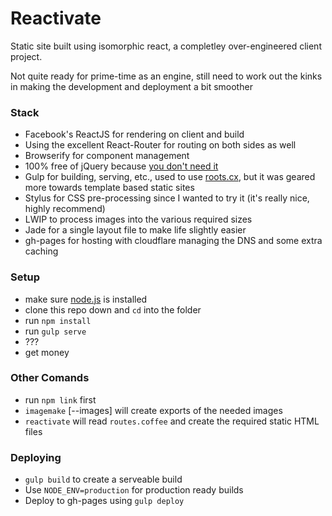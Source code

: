 # Reactivate

Static site built using isomorphic react, a completley
over-engineered client project.

Not quite ready for prime-time as an engine, still need to work out the
kinks in making the development and deployment a bit smoother

### Stack
- Facebook's ReactJS for rendering on client and build
- Using the excellent React-Router for routing on both sides as well
- Browserify for component management
- 100% free of jQuery because [you don't need
  it](http://youmightnotneedjquery.com)
- Gulp for building, serving, etc., used to use
  [roots.cx](http://roots.cx), but it was geared more towards template
based static sites
- Stylus for CSS pre-processing since I wanted to try it (it's
  really nice, highly recommend)
- LWIP to process images into the various required sizes
- Jade for a single layout file to make life slightly easier
- gh-pages for hosting with cloudflare managing the DNS and some extra
  caching

### Setup

- make sure [node.js](http://nodejs.org) is installed
- clone this repo down and `cd` into the folder
- run `npm install`
- run `gulp serve`
- ???
- get money

### Other Comands
- run `npm link` first
- `imagemake` [--images] will create exports of the needed images
- `reactivate` will read `routes.coffee` and create the required
  static HTML files

### Deploying

- `gulp build` to create a serveable build
- Use `NODE_ENV=production` for production ready builds
- Deploy to gh-pages using `gulp deploy`

